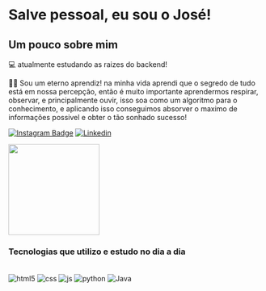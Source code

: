 <h1>Salve pessoal, eu sou o José!</h1>
<h2>Um pouco sobre mim</h2>
💻 atualmente estudando as raizes do backend! 

🧗‍♂️ Sou um eterno aprendiz! na minha vida aprendi que o segredo de tudo está em nossa percepção, então é muito importante aprendermos respirar, observar, e principalmente ouvir, isso soa como um algoritmo para o conhecimento, e aplicando isso conseguimos absorver o maximo de informações possivel e obter o tão sonhado sucesso!

<a href="https://www.instagram.com/iamjose_jr/" target="blank"><img src="https://camo.githubusercontent.com/00c9057088d4dadf977229eb59fe166e135c0c51d5359c777011053ce80178d7/68747470733a2f2f696d672e736869656c64732e696f2f62616467652f496e7374616772616d2d4534343035463f7374796c653d666f722d7468652d6261646765266c6f676f3d696e7374616772616d266c6f676f436f6c6f723d7768697465266c696e6b3d68747470733a2f2f7777772e696e7374616772616d2e636f6d2f6c65656f5f67616d612f" alt="Instagram Badge" data-canonical-src="https://img.shields.io/badge/Instagram-E4405F?style=for-the-badge&amp;logo=instagram&amp;logoColor=white&amp;link=https://www.instagram.com/leeo_gama/" style="max-width: 100%;"></a>
[![Linkedin](	https://img.shields.io/badge/LinkedIn-0077B5?style=for-the-badge&logo=linkedin&logoColor=white)](https://www.linkedin.com/in/jos%C3%A9-antonio-0b732a226/)

<div>
<img height="180em" src="https://github-readme-stats.vercel.app/api?username=stun106&amp;show_icons=true&amp;theme=tokyonight" style="max-width: 100%;">
</div>

<h3>Tecnologias que utilizo e estudo no dia a dia</h3>
  <div style="display: inline_block"><br/>
  <img align="center" alt="html5" src="https://img.shields.io/badge/HTML5-E34F26?style=for-the-badge&logo=html5&logoColor=white" />
  <img align="center" alt="css" src="https://img.shields.io/badge/CSS3-1572B6?style=for-the-badge&logo=css3&logoColor=white" />
  <img align="center" alt="js" src="https://img.shields.io/badge/JavaScript-F7DF1E?style=for-the-badge&logo=javascript&logoColor=black" />
  <img align="center" alt="python" src="https://img.shields.io/badge/Python-14354C?style=for-the-badge&logo=python&logoColor=white" />
  <img align="center" alt="Java" src="https://img.shields.io/badge/Java-E34F26?style=for-the-badge&logo=java&logoColor=white" />
  </div>

 
  
